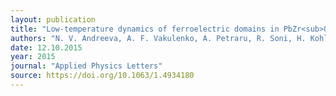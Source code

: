 ```yaml
---
layout: publication
title: "Low-temperature dynamics of ferroelectric domains in PbZr<sub>0.3</sub>Ti<sub>0.7</sub>O<sub>3</sub> epitaxial thin films studied by piezoresponse force microscopy"
authors: "N. V. Andreeva, A. F. Vakulenko, A. Petraru, R. Soni, H. Kohlstedt, A. V. Filimonov, A. I. Rudskoy, S. B. Vakhrushev, and N. A. Pertsev"
date: 12.10.2015
year: 2015
journal: "Applied Physics Letters"
source: https://doi.org/10.1063/1.4934180
---
```

